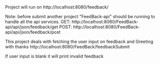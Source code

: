 Project will run on 
http://localhost:8080/feedback/

Note: before submit another project "FeedBack-api" should be running to handle all the api services.
GET: http://localhost:8080/FeedBack-api/api/json/feedback/get
POST: http://localhost:8080/FeedBack-api/api/json/feedback/post


This project deals with fetching the user input on feedback and Greeting with thanks
http://localhost:8080/FeedBack/feedbackSubmit

If user input is blank it will print invalid feedback

